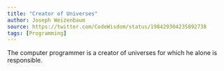 ```yaml
---
title: "Creator of Universes"
author: Joseph Weizenbaum
source: https://twitter.com/CodeWisdom/status/198429304235892738
tags: [Programming]
---
```


The computer programmer is a creator of universes for which he alone is responsible.
